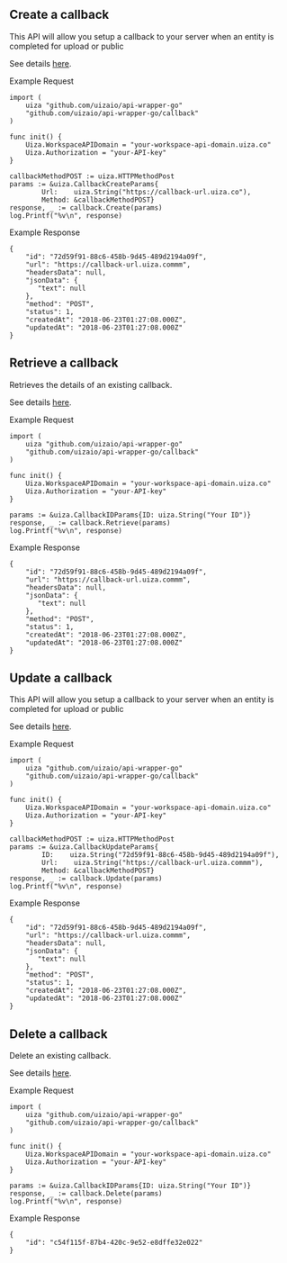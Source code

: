 ## Create a callback
This API will allow you setup a callback to your server when an entity is completed for upload or public

See details [here](https://docs.uiza.io/#create-a-callback).

Example Request

```golang
import (
    uiza "github.com/uizaio/api-wrapper-go"
    "github.com/uizaio/api-wrapper-go/callback"
)

func init() {
    Uiza.WorkspaceAPIDomain = "your-workspace-api-domain.uiza.co"
    Uiza.Authorization = "your-API-key"
}

callbackMethodPOST := uiza.HTTPMethodPost
params := &uiza.CallbackCreateParams{
        Url:    uiza.String("https://callback-url.uiza.co"),
        Method: &callbackMethodPOST}
response, _ := callback.Create(params)
log.Printf("%v\n", response)
```

Example Response

```golang
{
    "id": "72d59f91-88c6-458b-9d45-489d2194a09f",
    "url": "https://callback-url.uiza.commm",
    "headersData": null,
    "jsonData": {
       "text": null
    },
    "method": "POST",
    "status": 1,
    "createdAt": "2018-06-23T01:27:08.000Z",
    "updatedAt": "2018-06-23T01:27:08.000Z"
}
```
## Retrieve a callback
Retrieves the details of an existing callback.

See details [here](https://docs.uiza.io/#retrieve-a-callback).

Example Request

```golang
import (
    uiza "github.com/uizaio/api-wrapper-go"
    "github.com/uizaio/api-wrapper-go/callback"
)

func init() {
    Uiza.WorkspaceAPIDomain = "your-workspace-api-domain.uiza.co"
    Uiza.Authorization = "your-API-key"
}

params := &uiza.CallbackIDParams{ID: uiza.String("Your ID")}
response, _ := callback.Retrieve(params)
log.Printf("%v\n", response)
```

Example Response

```golang
{
    "id": "72d59f91-88c6-458b-9d45-489d2194a09f",
    "url": "https://callback-url.uiza.commm",
    "headersData": null,
    "jsonData": {
       "text": null
    },
    "method": "POST",
    "status": 1,
    "createdAt": "2018-06-23T01:27:08.000Z",
    "updatedAt": "2018-06-23T01:27:08.000Z"
}
```
## Update a callback
This API will allow you setup a callback to your server when an entity is completed for upload or public

See details [here](https://docs.uiza.io/#update-a-callback).

Example Request

```golang
import (
    uiza "github.com/uizaio/api-wrapper-go"
    "github.com/uizaio/api-wrapper-go/callback"
)

func init() {
    Uiza.WorkspaceAPIDomain = "your-workspace-api-domain.uiza.co"
    Uiza.Authorization = "your-API-key"
}

callbackMethodPOST := uiza.HTTPMethodPost
params := &uiza.CallbackUpdateParams{
		ID:    uiza.String("72d59f91-88c6-458b-9d45-489d2194a09f"),
		Url:    uiza.String("https://callback-url.uiza.commm"),
		Method: &callbackMethodPOST}
response, _ := callback.Update(params)
log.Printf("%v\n", response)
```

Example Response

```golang
{
    "id": "72d59f91-88c6-458b-9d45-489d2194a09f",
    "url": "https://callback-url.uiza.commm",
    "headersData": null,
    "jsonData": {
       "text": null
    },
    "method": "POST",
    "status": 1,
    "createdAt": "2018-06-23T01:27:08.000Z",
    "updatedAt": "2018-06-23T01:27:08.000Z"
}
```
## Delete a callback
Delete an existing callback.

See details [here](https://docs.uiza.io/#delete-a-callback).

Example Request

```golang
import (
    uiza "github.com/uizaio/api-wrapper-go"
    "github.com/uizaio/api-wrapper-go/callback"
)

func init() {
    Uiza.WorkspaceAPIDomain = "your-workspace-api-domain.uiza.co"
    Uiza.Authorization = "your-API-key"
}

params := &uiza.CallbackIDParams{ID: uiza.String("Your ID")}
response, _ := callback.Delete(params)
log.Printf("%v\n", response)
```
Example Response
```golang
{
    "id": "c54f115f-87b4-420c-9e52-e8dffe32e022"
}
```